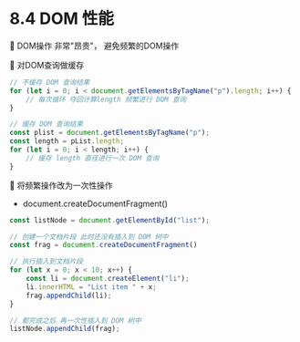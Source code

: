 # 8.4 DOM 性能

🔷 DOM操作 非常"昂贵"， 避免频繁的DOM操作

🔷 对DOM查询做缓存

```javascript
// 不缓存 DOM 查询结果
for (let i = 0; i < document.getElementsByTagName("p").length; i++) {
    // 每次循环 夺回计算length 频繁进行 DOM 查询
}

// 缓存 DOM 查询结果
const plist = document.getElementsByTagName("p");
const length = pList.length;
for (let i = 0; i < length; i++) {
    // 缓存 length 直径进行一次 DOM 查询
}
```

🔷 将频繁操作改为一次性操作

* document.createDocumentFragment\(\)

```javascript
const listNode = document.getElementById("list");

// 创建一个文档片段 此时还没有插入到 DOM 树中
const frag = document.createDocumentFragment()

// 执行插入到文档片段
for (let x = 0; x < 10; x++) {
    const li = document.createElement("li");
    li.innerHTML = "List item " + x;
    frag.appendChild(li);
}

// 都完成之后 再一次性插入到 DOM 树中
listNode.appendChild(frag);
```


